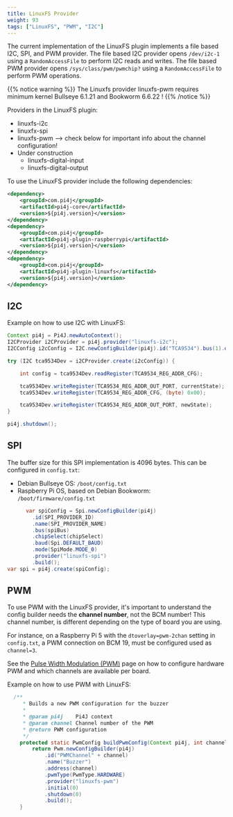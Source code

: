 ```yaml
---
title: LinuxFS Provider
weight: 93
tags: ["LinuxFS", "PWM", "I2C"]
---
```


The current implementation of the LinuxFS plugin implements a file based I2C, SPI, and PWM provider. The file based I2C provider opens 
`/dev/i2c-1` using a `RandomAccessFile` to perform I2C reads and writes. The file based PWM provider opens
`/sys/class/pwm/pwmchip?` using a `RandomAccessFile` to perform PWM operations.

{{% notice warning %}}
The Linuxfs provider linuxfs-pwm requires minimum kernel Bullseye 6.1.21 and Bookworm 6.6.22 !
{{% /notice %}}

Providers in the LinuxFS plugin:

* linuxfs-i2c
* linuxfx-spi
* linuxfs-pwm --> check below for important info about the channel configuration!
* Under construction
  * linuxfs-digital-input
  * linuxfs-digital-output

To use the LinuxFS provider include the following dependencies:

``` xml
<dependency>
    <groupId>com.pi4j</groupId>
    <artifactId>pi4j-core</artifactId>
    <version>${pi4j.version}</version>
</dependency>
<dependency>
    <groupId>com.pi4j</groupId>
    <artifactId>pi4j-plugin-raspberrypi</artifactId>
    <version>${pi4j.version}</version>
</dependency>
<dependency>
    <groupId>com.pi4j</groupId>
    <artifactId>pi4j-plugin-linuxfs</artifactId>
    <version>${pi4j.version}</version>
</dependency>
```

## I2C 

Example on how to use I2C with LinuxFS:

``` java
Context pi4j = Pi4J.newAutoContext();
I2CProvider i2CProvider = pi4j.provider("linuxfs-i2c");
I2CConfig i2cConfig = I2C.newConfigBuilder(pi4j).id("TCA9534").bus(1).device(0x3f).build();

try (I2C tca9534Dev = i2CProvider.create(i2cConfig)) {

	int config = tca9534Dev.readRegister(TCA9534_REG_ADDR_CFG);

	tca9534Dev.writeRegister(TCA9534_REG_ADDR_OUT_PORT, currentState);
	tca9534Dev.writeRegister(TCA9534_REG_ADDR_CFG, (byte) 0x00);

	tca9534Dev.writeRegister(TCA9534_REG_ADDR_OUT_PORT, newState);
}

pi4j.shutdown();
```

## SPI

The buffer size for this SPI implementation is 4096 bytes. This can be configured in `config.txt`:

* Debian Bullseye OS: `/boot/config.txt`
* Raspberry Pi OS, based on Debian Bookworm: `/boot/firmware/config.txt`

```java
      var spiConfig = Spi.newConfigBuilder(pi4j)
        .id(SPI_PROVIDER_ID)
        .name(SPI_PROVIDER_NAME)
        .bus(spiBus)
        .chipSelect(chipSelect)
        .baud(Spi.DEFAULT_BAUD)
        .mode(SpiMode.MODE_0)
        .provider("linuxfs-spi")
        .build();
var spi = pi4j.create(spiConfig);

```

## PWM

To use PWM with the LinuxFS provider, it's important to understand the config builder needs the **channel number**, not the BCM number! This channel number, is different depending on the type of board you are using. 

For instance, on a Raspberry Pi 5 with the `dtoverlay=pwm-2chan` setting in `config.txt`, a PWM connection on BCM 19, must be configured used as `channel=3`. 

See the [Pulse Width Modulation (PWM)](/documentation/io-examples/pwm/#linuxfs-provider-linuxfs-pwm) page on how to configure hardware PWM and which channels are available per board.

Example on how to use PWM with LinuxFS:

```java
  /**
     * Builds a new PWM configuration for the buzzer
     *
     * @param pi4j    Pi4J context
     * @param channel Channel number of the PWM
     * @return PWM configuration
     */
    protected static PwmConfig buildPwmConfig(Context pi4j, int channel) {
        return Pwm.newConfigBuilder(pi4j)
            .id("PWMChannel" + channel)
            .name("Buzzer")
            .address(channel)
            .pwmType(PwmType.HARDWARE)
            .provider("linuxfs-pwm")
            .initial(0)
            .shutdown(0)
            .build();
    }

```

